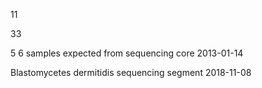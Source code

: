 
11

33

5
6
samples expected from sequencing core 2013-01-14

Blastomycetes dermitidis sequencing segment 2018-11-08
